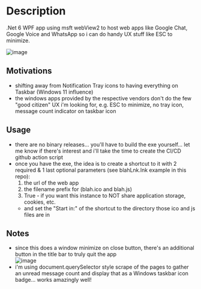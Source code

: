 # Description
.Net 6 WPF app using msft webView2 to host web apps like Google Chat, Google Voice and WhatsApp so i can do handy UX stuff like ESC to minimize.

![image](https://user-images.githubusercontent.com/6301228/164066607-777a8b53-3c32-4214-b294-fb62047a2195.png)


## Motivations
- shifting away from Notification Tray icons to having everything on Taskbar (Windows 11 influence)
- the windows apps provided by the respective vendors don't do the few "good citizen" UX i'm looking for, e.g. ESC to minimize, no tray icon, message count indicator on taskbar icon

## Usage
- there are no binary releases... you'll have to build the exe yourself... let me know if there's interest and i'll take the time to create the CI/CD github action script
- once you have the exe, the idea is to create a shortcut to it with 2 required & 1 last optional parameters (see blahLnk.lnk example in this repo):
  1. the url of the web app
  2. the filename prefix for (blah.ico and blah.js)
  3. True - if you want this instance to NOT share application storage, cookies, etc.
  - and set the "Start in:" of the shortcut to the directory those ico and js files are in

## Notes
- since this does a window minimize on close button, there's an additional button in the title bar to truly quit the app<br/>
  ![image](https://user-images.githubusercontent.com/6301228/137362283-e9df8bf1-38df-40f5-8f42-efcdce31a9fa.png)
- i'm using document.querySelector style scrape of the pages to gather an unread message count and display that as a Windows taskbar icon badge... works amazingly well!
